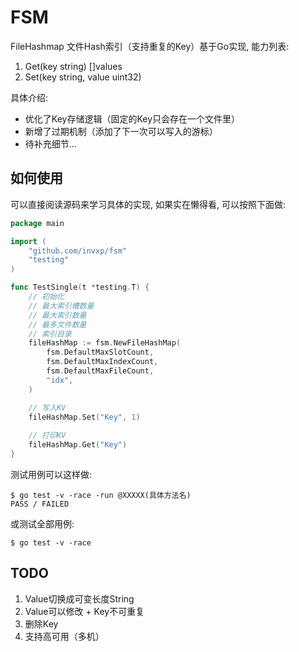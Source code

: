 # FSM

FileHashmap 文件Hash索引（支持重复的Key）基于Go实现, 能力列表:

1. Get(key string) []values
2. Set(key string, value uint32)

具体介绍:

* 优化了Key存储逻辑（固定的Key只会存在一个文件里）
* 新增了过期机制（添加了下一次可以写入的游标）
* 待补充细节...

## 如何使用

可以直接阅读源码来学习具体的实现, 如果实在懒得看, 可以按照下面做:

```go
package main

import (
	"github.com/invxp/fsm"
	"testing"
)

func TestSingle(t *testing.T) {
	// 初始化
	// 最大索引槽数量
	// 最大索引数量
	// 最多文件数量
	// 索引目录
	fileHashMap := fsm.NewFileHashMap(
		fsm.DefaultMaxSlotCount,
		fsm.DefaultMaxIndexCount,
		fsm.DefaultMaxFileCount,
		"idx",
	)

	// 写入KV
	fileHashMap.Set("Key", 1)
	
	// 打印KV
	fileHashMap.Get("Key")
}
```

测试用例可以这样做:

```
$ go test -v -race -run @XXXXX(具体方法名)
PASS / FAILED
```

或测试全部用例:
```
$ go test -v -race
```

## TODO
1. Value切换成可变长度String
2. Value可以修改 + Key不可重复
3. 删除Key
4. 支持高可用（多机）
